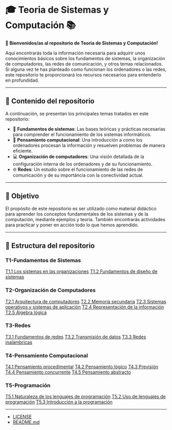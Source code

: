 # 🎓 Teoria de Sistemas y Computación 📚

👋 **Bienvenidos/as al repositorio de Teoria de Sistemas y Computación!** 

Aquí encontrarás toda la información necesaria para adquirir unos conocimientos básicos sobre los fundamentos de sistemas, la organización de computadores, las redes de comunicación, y otros temas relacionados. Si alguna vez te has planteado como funcionan los ordenadores o las redes, este repositorio te proporcionará los recursos necesarios para entenderlo en profundidad. 

---

## 🚀 Contenido del repositorio

A continuación, se presentan los principales temas tratados en este repositorio:

- 📖 **Fundamentos de sistemas**: Las bases teóricas y prácticas necesarias para comprender el funcionamiento de los sistemas informáticos.
- 🧠 **Pensamiento computacional**: Una introducción a como los ordenadores procesan la información y resuelven problemas de manera eficiente.
- 💻 **Organización de computadores**: Una visión detallada de la configuración interna de los ordenadores y de su funcionamiento.
- 🌐 **Redes**: Un estudio sobre el funcionamiento de las redes de comunicación y de su importáncia con la conectividad actual.

---

## 🎯 Objetivo

El propósito de este repositorio es ser utilizado como material didáctico para aprender los conceptos fundamentales de los sistemas y de la computación, mediante ejemplos y teoria. También encontrarás actividades para practicar y poner en acción todo lo que hemos aprendido. 

---

## 📂 Estructura del repositorio

### T1-Fundamentos de Sistemas
[T1.1 Los sistemas en las organizaciones](Fundamentos-de-sistemas/Los-sistemas-en-las-organizaciones/)
[T1.2 Fundamentos de diseño de sistemas](Fundamentos-de-sistemas/Fundamentos-de-diseño-de-sistemas/)

### T2-Organización de Computadores
[T2.1 Arquitectura de computadores](Organización-de-computadores/Arquitectura-de-computadores/)
[T2.2 Memoria secundaria](Organización-de-computadores/Memoria-secundaria/)
[T2.3 Sistemas operativos y sistemas de aplicación](Organización-de-computadores/Sistemas-operativos-y-sistemas-de-aplicacion/)
[T2.4 Representación de la información](Organización-de-computadores/Representacion-de-la-informacion/)
[T2.5 Álgebra lógica](Organización-de-computadores/Algebra-logica/)

### T3-Redes
[T3.1 Fundamentos de redes](Redes/Fundamentos-de-redes/)
[T3.2 Transmisión de datos](Redes/Transmision-de-datos/)
[T3.3 Redes inalámbricas](Redes/Redes-inalambricas/)

### T4-Pensamiento Computacional
[T4.1 Pensamiento procedimental](Pensamiento-computacional/Pensamiento-procedimental/)
[T4.2 Pensamiento lógico](Pensamiento-computacional/Pensamiento-logico/)
[T4.3 Previsión](Pensamiento-computacional/Prevision/)
[T4.4 Pensamiento concurrente](Pensamiento-computacional/Pensamiento-concurrente/)
[T4.5 Pensamiento abstracto](Pensamiento-computacional/Pensamiento-abstracto/)

### T5-Programación
[T5.1 Naturaleza de los lenguajes de programación](Programacion/Naturaleza-de-los-lenguajes-de-programacion/)
[T5.2 Uso de lenguajes de programación](Programacion/Uso-de-lenguajes-de-programacion/)
[T5.3 Introducción a la programación](Programacion/Introduccion-a-la-programacion/)

---

- [LICENSE](LICENSE)
- [README.md](README.md)

